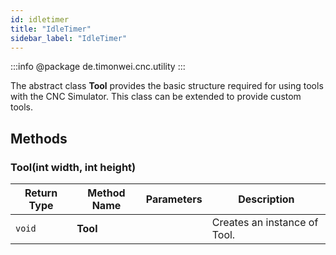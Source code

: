 ```yaml
---
id: idletimer
title: "IdleTimer"
sidebar_label: "IdleTimer"
---
```


:::info
@package de.timonwei.cnc.utility
:::

The abstract class **Tool** provides the basic structure required for using tools with the CNC Simulator. This class can be extended to provide custom tools.


## Methods

### Tool(int width, int height)
| Return Type   | Method Name   | Parameters  | Description    |
| ------------- | ------------- | ----------- | -------------- |
| `void`       | **Tool**      |             | Creates an instance of Tool. |
